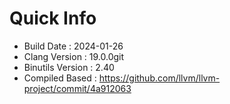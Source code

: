 # Quick Info
* Build Date : 2024-01-26
* Clang Version : 19.0.0git
* Binutils Version : 2.40
* Compiled Based : https://github.com/llvm/llvm-project/commit/4a912063
